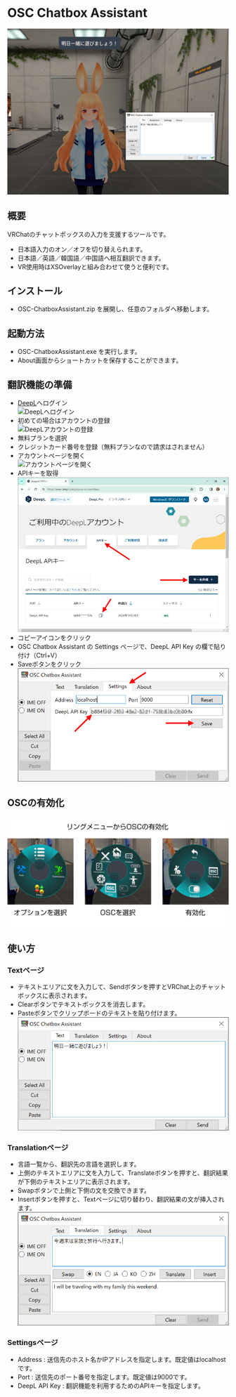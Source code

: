 # OSC Chatbox Assistant

![OSC Chatbox Assistant](0.png)

## 概要

VRChatのチャットボックスの入力を支援するツールです。

- 日本語入力のオン／オフを切り替えられます。
- 日本語／英語／韓国語／中国語へ相互翻訳できます。
- VR使用時はXSOverlayと組み合わせて使うと便利です。

## インストール

- OSC-ChatboxAssistant.zip を展開し、任意のフォルダへ移動します。

## 起動方法

- OSC-ChatboxAssistant.exe を実行します。
- About画面からショートカットを保存することができます。

## 翻訳機能の準備

- [DeepL](https://www.deepl.com/)へログイン<br />
![DeepLへログイン](1.png)
- 初めての場合はアカウントの登録<br />
![DeepLアカウントの登録](2.png)
- 無料プランを選択
- クレジットカード番号を登録（無料プランなので請求はされません）
- アカウントページを開く <br />
![アカウントページを開く](3.png)
- APIキーを取得<br />
![ご利用中のDeepLアカウント](4.png)
- コピーアイコンをクリック
- OSC Chatbox Assistant の Settings ページで、DeepL API Key の欄で貼り付け（Ctrl+V）
- Saveボタンをクリック<br />
![Settingsページ](5.png)

## OSCの有効化

![OSCの有効化](8.png)

## 使い方

### Textページ

- テキストエリアに文を入力して、Sendボタンを押すとVRChat上のチャットボックスに表示されます。
- Clearボタンでテキストボックスを消去します。
- Pasteボタンでクリップボードのテキストを貼り付けます。<br />
![Textページ](6.png)

### Translationページ

- 言語一覧から、翻訳先の言語を選択します。
- 上側のテキストエリアに文を入力して、Translateボタンを押すと、翻訳結果が下側のテキストエリアに表示されます。
- Swapボタンで上側と下側の文を交換できます。
- Insertボタンを押すと、Textページに切り替わり、翻訳結果の文が挿入されます。<br />
![Translationページ](7.png)

### Settingsページ

- Address : 送信先のホスト名かIPアドレスを指定します。既定値はlocalhostです。
- Port : 送信先のポート番号を指定します。既定値は9000です。
- DeepL API Key : 翻訳機能を利用するためのAPIキーを指定します。

